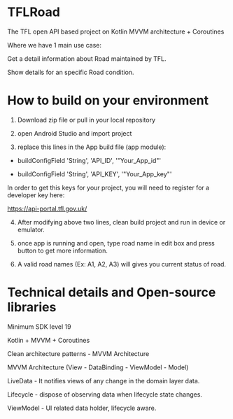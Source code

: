 # TFLRoad
The TFL open API based project on Kotlin MVVM architecture + Coroutines 

Where we have 1 main use case:

Get a detail information about Road maintained by TFL.

Show details for an specific Road condition.

# How to build on your environment

1. Download zip file or pull in your local repository

2. open Android Studio and import project 

3. replace this lines in the App build file (app module):

 *  buildConfigField 'String', 'API_ID', '"Your_App_id"'

 *  buildConfigField 'String', 'API_KEY', '"Your_App_key"'

In order to get this keys for your project, you will need to register for a developer key here:

https://api-portal.tfl.gov.uk/

4. After modifying above two lines, clean build project and run in device or emulator.

5. once app is running and open, type road name in edit box and press button to get more information.
 
6. A valid road names (Ex: A1, A2, A3) will gives you current status of road.

# Technical details and Open-source libraries

Minimum SDK level 19

Kotlin + MVVM + Coroutines

Clean architecture patterns - MVVM Architecture

MVVM Architecture (View - DataBinding - ViewModel - Model)

LiveData - It notifies views of any change in the domain layer data.

Lifecycle - dispose of observing data when lifecycle state changes.

ViewModel - UI related data holder, lifecycle aware.

